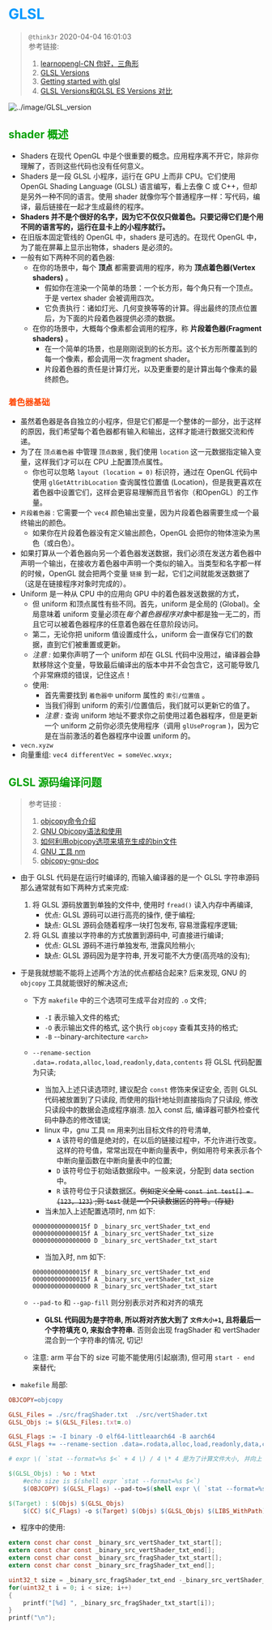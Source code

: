 # <font color=#0099ff> **GLSL** </font>

> `@think3r` 2020-04-04 16:01:03 <br>
> 参考链接:
> 1. [learnopengl-CN 你好，三角形](https://learnopengl-cn.github.io/01%20Getting%20started/04%20Hello%20Triangle/) 
> 2. [GLSL Versions](https://github.com/mattdesl/lwjgl-basics/wiki/GLSL-Versions)
> 3. [Getting started with glsl](https://riptutorial.com/glsl)
> 4. [GLSL Versions和GLSL ES Versions 对比](https://www.cnblogs.com/beeasy/p/6339313.html)

![../image/GLSL_version](../image/GLSL_version.bmp)

## <font color=#009A000> shader 概述 </font>

- Shaders 在现代 OpenGL 中是个很重要的概念。应用程序离不开它，除非你理解了，否则这些代码也没有任何意义。
- Shaders 是一段 GLSL 小程序，运行在 GPU 上而非 CPU。它们使用 OpenGL Shading Language (GLSL) 语言编写，看上去像 C 或 C++，但却是另外一种不同的语言。使用 shader 就像你写个普通程序一样：写代码，编译，最后链接在一起才生成最终的程序。
- **Shaders 并不是个很好的名字，因为它不仅仅只做着色。只要记得它们是个用不同的语言写的，运行在显卡上的小程序就行。**
- 在旧版本固定管线的 OpenGL 中，shaders 是可选的。在现代 OpenGL 中，为了能在屏幕上显示出物体，shaders 是必须的。
- 一般有如下两种不同的着色器:
  - 在你的场景中，每个 **顶点** 都需要调用的程序，称为 **顶点着色器(Vertex shaders)** 。
    - 假如你在渲染一个简单的场景：一个长方形，每个角只有一个顶点。于是 vertex shader 会被调用四次。
    - 它负责执行：诸如灯光、几何变换等等的计算。得出最终的顶点位置后，为下面的片段着色器提供必须的数据。
  - 在你的场景中，大概每个像素都会调用的程序，称 **片段着色器(Fragment shaders)** 。
    - 在一个简单的场景，也是刚刚说到的长方形。这个长方形所覆盖到的每一个像素，都会调用一次 fragment shader。
    - 片段着色器的责任是计算灯光，以及更重要的是计算出每个像素的最终颜色。

### <font color=#FF4500> 着色器基础 </font>

- 虽然着色器是各自独立的小程序，但是它们都是一个整体的一部分，出于这样的原因，我们希望每个着色器都有输入和输出，这样才能进行数据交流和传递。
- 为了在 `顶点着色器` 中管理 `顶点数据` , 我们使用 `location` 这一元数据指定输入变量，这样我们才可以在 CPU 上配置顶点属性。
  - 你也可以忽略 `layout (location = 0)` 标识符，通过在 OpenGL 代码中使用 `glGetAttribLocation` 查询属性位置值 (Location)，但是我更喜欢在着色器中设置它们，这样会更容易理解而且节省你（和OpenGL）的工作量。
- `片段着色器` : 它需要一个 `vec4` 颜色输出变量，因为片段着色器需要生成一个最终输出的颜色。
  - 如果你在片段着色器没有定义输出颜色，OpenGL 会把你的物体渲染为黑色（或白色）。
- 如果打算从一个着色器向另一个着色器发送数据，我们必须在发送方着色器中声明一个输出，在接收方着色器中声明一个类似的输入。当类型和名字都一样的时候，OpenGL 就会把两个变量 `链接` 到一起，它们之间就能发送数据了（这是在链接程序对象时完成的）。
- Uniform 是一种从 CPU 中的应用向 GPU 中的着色器发送数据的方式，
  - 但 uniform 和顶点属性有些不同。首先，uniform 是全局的 (Global)。全局意味着 uniform 变量必须在*每个着色器程序对象*中都是独一无二的，而且它可以被着色器程序的任意着色器在任意阶段访问。
  - 第二，无论你把 uniform 值设置成什么，uniform 会一直保存它们的数据，直到它们被重置或更新。
  - *注意 :* 如果你声明了一个 uniform 却在 GLSL 代码中没用过，编译器会静默移除这个变量，导致最后编译出的版本中并不会包含它，这可能导致几个非常麻烦的错误，记住这点！
  - 使用:
    - 首先需要找到 `着色器中` uniform 属性的 `索引/位置值` 。
    - 当我们得到 uniform 的索引/位置值后，我们就可以更新它的值了。
    - *注意 :* 查询 uniform 地址不要求你之前使用过着色器程序，但是更新一个 uniform 之前你必须先使用程序（调用 `glUseProgram` )，因为它是在当前激活的着色器程序中设置 uniform 的。
- `vecn.xyzw`
- 向量重组: `vec4 differentVec = someVec.wxyx;`

## <font color=#009A000> GLSL 源码编译问题 </font>

> 参考链接 :
> 1. [objcopy命令介绍](https://blog.csdn.net/weixin_34236497/article/details/91508488)
> 2. [GNU Objcopy语法和使用](https://blog.csdn.net/linux12121/article/details/82932535)
> 3. [如何利用objcopy选项来填充生成的bin文件](https://my.oschina.net/hechunc/blog/3020177)
> 4. [GNU 工具 nm](http://blog.sina.com.cn/s/blog_5ec5eb330101d5k5.html)
> 5. [objcopy-gnu-doc](https://sourceware.org/binutils/docs/binutils/objcopy.html)

- 由于 GLSL 代码是在运行时编译的, 而输入编译器的是一个 GLSL 字符串源码 那么通常就有如下两种方式来完成:
  1. 将 GLSL 源码放置到单独的文件中, 使用时 `fread()` 读入内存中再编译,  
      - 优点: GLSL 源码可以进行高亮的操作, 便于编程;
      - 缺点: GLSL 源码会随着程序一块打包发布, 容易泄露程序逻辑;
  2. 将 GLSL 直接以字符串的方式放置到源码中, 可直接进行编译;
      - 优点: GLSL 源码不进行单独发布, 泄露风险稍小;
      - 缺点: GLSL 源码因为是字符串, 开发可能不大方便(高亮啥的没有);

- 于是我就想能不能将上述两个方法的优点都结合起来? 后来发现, GNU 的 `objcopy` 工具就能很好的解决这点;
  - 下方 `makefile` 中的三个选项可生成平台对应的 `.o` 文件;
    - `-I` 表示输入文件的格式;
    - `-O` 表示输出文件的格式, 这个执行 `objcopy` 查看其支持的格式;
    - `-B` --binary-architecture `<arch>`
  - `--rename-section .data=.rodata,alloc,load,readonly,data,contents` 将 GLSL 代码配置为只读;
    - 当加入上述只读选项时, 建议配合 `const` 修饰来保证安全, 否则 GLSL 代码被放置到了只读段, 而使用的指针地址则直接指向了只读段, 修改只读段中的数据会造成程序崩溃. 加入 const 后, 编译器可额外检查代码中静态的修改错误;
    - linux 中，gnu 工具 `nm` 用来列出目标文件的符号清单, 
      - `A` 该符号的值是绝对的，在以后的链接过程中，不允许进行改变。这样的符号值，常常出现在中断向量表中，例如用符号来表示各个中断向量函数在中断向量表中的位置;
      - `D` 该符号位于初始话数据段中。一般来说，分配到 data section 中。
      - `R` 该符号位于只读数据区。~~例如定义全局 `const int test[] = {123, 123}` ;则 `test` 就是一个只读数据区的符号。(存疑)~~
    - 当未加入上述配置选项时, nm 如下:

    ```log
    000000000000015f D _binary_src_vertShader_txt_end
    000000000000015f A _binary_src_vertShader_txt_size
    0000000000000000 D _binary_src_vertShader_txt_start
    ```

    - 当加入时, nm 如下:

    ```log
    000000000000015f R _binary_src_vertShader_txt_end
    000000000000015f A _binary_src_vertShader_txt_size
    0000000000000000 R _binary_src_vertShader_txt_start
    ```

  - `--pad-to` 和 `--gap-fill` 则分别表示对齐和对齐的填充
    - **GLSL 代码因为是字符串, 所以将对齐放大到了 `文件大小+1`, 且将最后一个字符填充 0, 来拟合字符串.** 否则会出现 fragShader 和 vertShader 混合到一个字符串的情况, 切记!
  - 注意: arm 平台下的 size 可能不能使用(引起崩溃), 但可用 `start - end` 来替代;

- `makefile` 局部:

```Makefile
OBJCOPY=objcopy

GLSL_Files = ./src/fragShader.txt  ./src/vertShader.txt
GLSL_Objs := $(GLSL_Files:.txt=.o)

GLSL_Flags := -I binary -O elf64-littleaarch64 -B aarch64
GLSL_Flags += --rename-section .data=.rodata,alloc,load,readonly,data,contents

# expr \( `stat --format=%s $<` + 4 \) / 4 \* 4 是为了计算文件大小, 并向上 4 对齐;

$(GLSL_Objs) : %o : %txt
	#echo size is $(shell expr `stat --format=%s $<`)
	$(OBJCOPY) $(GLSL_Flags) --pad-to=$(shell expr \( `stat --format=%s $<` + 4 \) / 4 \* 4 ) --gap-fill=0x00 $< $@

$(Target) : $(Objs) $(GLSL_Objs)
	$(CC) $(C_Flags) -o $(Target) $(Objs) $(GLSL_Objs) $(LIBS_WithPath)
```

- 程序中的使用:

```c
extern const char const _binary_src_vertShader_txt_start[];
extern const char const _binary_src_vertShader_txt_end[];
extern const char const _binary_src_fragShader_txt_start[];
extern const char const _binary_src_fragShader_txt_end[];

uint32_t size = _binary_src_fragShader_txt_end -_binary_src_vertShader_txt_start;
for(uint32_t i = 0; i < size; i++)
{
    printf("[%d] ", _binary_src_fragShader_txt_start[i]);
}
printf("\n");
```

